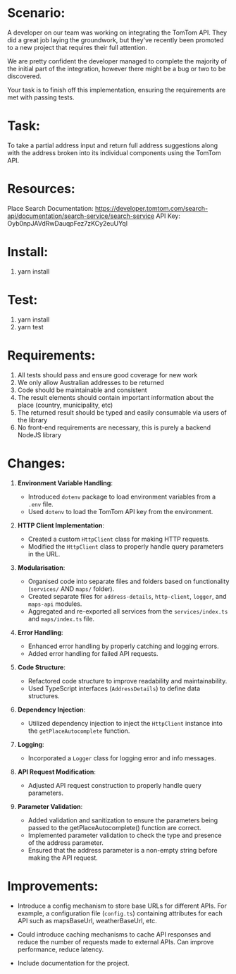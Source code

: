 Scenario:
=========

A developer on our team was working on integrating the TomTom API. They did a great job laying the groundwork, but they've recently been promoted to a new project that requires their full attention.

We are pretty confident the developer managed to complete the majority of the initial part of the integration, however there might be a bug or two to be discovered.

Your task is to finish off this implementation, ensuring the requirements are met with passing tests.


Task:
=====
To take a partial address input and return full address suggestions along with the address broken into its individual components using the TomTom API.


Resources:
==========

Place Search Documentation: https://developer.tomtom.com/search-api/documentation/search-service/search-service
API Key: Oyb0npJAVdRwDauqpFez7zKCy2euUYql

Install:
========
1. yarn install

Test:
=====
1. yarn install
2. yarn test


Requirements:
=============

1. All tests should pass and ensure good coverage for new work
2. We only allow Australian addresses to be returned
3. Code should be maintainable and consistent
4. The result elements should contain important information about the place (country, municipality, etc)
5. The returned result should be typed and easily consumable via users of the library
6. No front-end requirements are necessary, this is purely a backend NodeJS library

Changes:
========
1. **Environment Variable Handling**:
   - Introduced `dotenv` package to load environment variables from a `.env` file.
   - Used `dotenv` to load the TomTom API key from the environment.

2. **HTTP Client Implementation**:
   - Created a custom `HttpClient` class for making HTTP requests.
   - Modified the `HttpClient` class to properly handle query parameters in the URL.

3. **Modularisation**:
   - Organised code into separate files and folders based on functionality (`services/` AND `maps/` folder).
   - Created separate files for `address-details`, `http-client`, `logger`, and `maps-api` modules.
   - Aggregated and re-exported all services from the `services/index.ts` and `maps/index.ts` file.

4. **Error Handling**:
   - Enhanced error handling by properly catching and logging errors.
   - Added error handling for failed API requests.

5. **Code Structure**:
   - Refactored code structure to improve readability and maintainability.
   - Used TypeScript interfaces (`AddressDetails`) to define data structures.

6. **Dependency Injection**:
   - Utilized dependency injection to inject the `HttpClient` instance into the `getPlaceAutocomplete` function.

7. **Logging**:
   - Incorporated a `Logger` class for logging error and info messages.

8. **API Request Modification**:
   - Adjusted API request construction to properly handle query parameters.

9. **Parameter Validation**:
   - Added validation and sanitization to ensure the parameters being passed to the getPlaceAutocomplete() function are correct.
   - Implemented parameter validation to check the type and presence of the address parameter.
   - Ensured that the address parameter is a non-empty string before making the API request.

Improvements:
=============
- Introduce a config mechanism to store base URLs for different APIs. For example, a configuration file (`config.ts`) containing attributes for each API such as mapsBaseUrl, weatherBaseUrl, etc.

- Could introduce caching mechanisms to cache API responses and reduce the number of requests made to external APIs. Can improve performance, reduce latency.

- Include documentation for the project. 